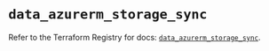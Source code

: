 # `data_azurerm_storage_sync`

Refer to the Terraform Registry for docs: [`data_azurerm_storage_sync`](https://registry.terraform.io/providers/hashicorp/azurerm/3.115.0/docs/data-sources/storage_sync).

